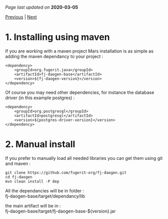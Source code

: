 *Page last updated on* **2020-03-05**

[Previous](index.html) | [Next](qs_dump.html)

# 1. Installing using maven #

If you are working with a maven project Mars installation is as simple as adding the maven dependancy to your project : 

```
<dependency>
	<groupId>org.fugerit.java</groupId>
	<artifactId>fj-daogen-base</artifactId>
	<version>${fj-daogen-version}</version>
</dependency>
```

Of course you may need other dependencies, for instance the database driver (in this example postgres) : 

```
<dependency>
    <groupId>org.postgresql</groupId>
    <artifactId>postgresql</artifactId>
    <version>${postgres-driver-version}</version>
</dependency>
```

# 2. Manual install #

If you prefer to manually load all needed libraries you can get them using git and maven : 

```
git clone https://github.com/fugerit-org/fj-daogen.git
cd fj-daogen
mvn clean install -P dep
```

All the dependancies will be in folder :  
fj-daogen-base/target/dependancy/lib
 
the main artifact will be in :  
fj-daogen-base/target/fj-daogen-base-${version}.jar